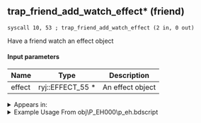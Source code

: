 ## trap_friend_add_watch_effect* (friend)

`syscall 10, 53 ; trap_friend_add_watch_effect (2 in, 0 out)`

Have a friend watch an effect object

#### Input parameters
| Name | Type | Description
|------|------|------------
| effect   | ryj::EFFECT_55 *   | An effect object




<details>
	<summary>Appears in:</summary>
| filename | Entity (obj)
|----------|-------------
| obj\P_EH000\p_eh.bdscript       | ((P) Riku)          
| obj\P_EH000_LAST\p_eh.bdscript       | ((P) Riku (final battle))          
| obj\P_EX360\p_ex.bdscript       | ((P) ??? (EX))          

</details>

<details>
	<summary>Example Usage From obj\P_EH000\p_eh.bdscript</summary>
```
L2856:
 pushFromPSpVal 0
 pushImmf 6
 gosub 16, L3797
 jz L3043
 pushFromPSpVal 0
 pushImm 5
 pushImm 1
 pushImm 0
 syscall 1, 21 ; trap_obj_effect_start (4 in, 1 out)
 popToSp 52
 pushFromPSpVal 0
 pushFromFSp 52
 syscall 10, 53 ; trap_friend_add_watch_effect (2 in, 0 out)
 pushImmf 30
 popToSp 48
```
</details>

